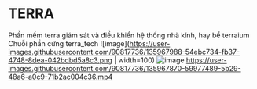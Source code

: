 # TERRA
Phần mềm terra giám sát và điều khiển hệ thống nhà kính, hay bể terraium
Chuỗi phần cứng terra_tech
![image](https://user-images.githubusercontent.com/90817736/135967988-54ebc734-fb37-4748-8dea-042bdbd5a8c3.png | width=100)
![image](https://user-images.githubusercontent.com/90817736/135968000-78c55598-1397-403b-8e84-65f7a0882aa2.png)
https://user-images.githubusercontent.com/90817736/135967870-59977489-5b29-48a6-a0c9-71b2ac004c36.mp4

